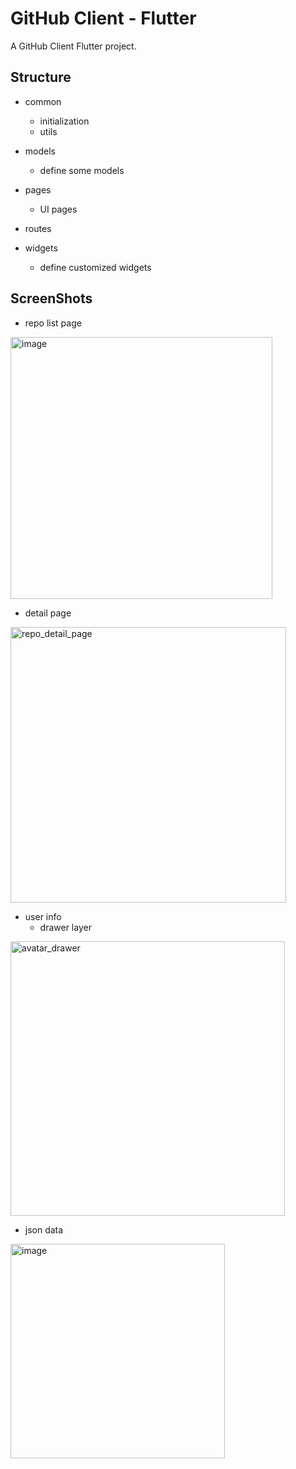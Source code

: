 # GitHub Client - Flutter

A GitHub Client Flutter project.

## Structure

- common
    - initialization
    - utils
    
- models
    - define some models
    
- pages
    - UI pages
    
- routes

- widgets
    - define customized widgets

## ScreenShots

- repo list page

<img width="419" alt="image" src="https://user-images.githubusercontent.com/16958028/217498967-dd189415-a9b0-43cb-9745-f688be441edf.png">


- detail page

<img width="441" alt="repo_detail_page" src="https://user-images.githubusercontent.com/16958028/217307520-16354a06-9c81-4c09-927a-7ff1f3d39f67.png">


- user info
    - drawer layer

<img width="439" alt="avatar_drawer" src="https://user-images.githubusercontent.com/16958028/217307561-dd60cb87-7b78-4e85-9004-6594f292691e.png">


- json data

<img width="343" alt="image" src="https://user-images.githubusercontent.com/16958028/217499835-4bee203c-23d1-42a7-b0a6-1f7979e03c05.png">


